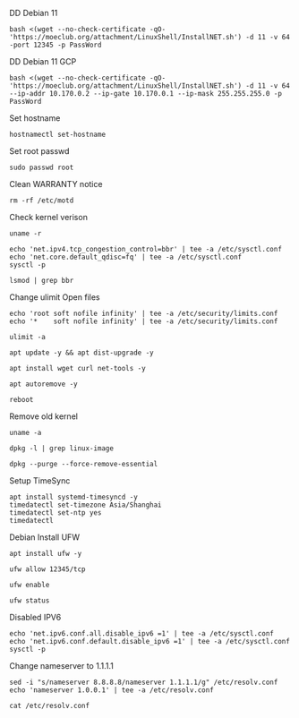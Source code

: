 DD Debian 11

```
bash <(wget --no-check-certificate -qO- 'https://moeclub.org/attachment/LinuxShell/InstallNET.sh') -d 11 -v 64 -port 12345 -p PassWord
```

DD Debian 11 GCP

```
bash <(wget --no-check-certificate -qO- 'https://moeclub.org/attachment/LinuxShell/InstallNET.sh') -d 11 -v 64 --ip-addr 10.170.0.2 --ip-gate 10.170.0.1 --ip-mask 255.255.255.0 -p PassWord
```

Set hostname
```
hostnamectl set-hostname
```

Set root passwd

```
sudo passwd root
```

Clean WARRANTY notice

```
rm -rf /etc/motd
```

Check kernel verison

```
uname -r
```

```
echo 'net.ipv4.tcp_congestion_control=bbr' | tee -a /etc/sysctl.conf
echo 'net.core.default_qdisc=fq' | tee -a /etc/sysctl.conf
sysctl -p
```

```
lsmod | grep bbr
```

Change ulimit Open files

```
echo 'root soft nofile infinity' | tee -a /etc/security/limits.conf
echo '*    soft nofile infinity' | tee -a /etc/security/limits.conf
```

```
ulimit -a
```

```
apt update -y && apt dist-upgrade -y
```
```
apt install wget curl net-tools -y
```
```
apt autoremove -y
```

```
reboot
```

Remove old kernel

```
uname -a
```

```
dpkg -l | grep linux-image
```
```
dpkg --purge --force-remove-essential 
```

Setup TimeSync

```
apt install systemd-timesyncd -y
timedatectl set-timezone Asia/Shanghai
timedatectl set-ntp yes
timedatectl
```

Debian Install UFW

```
apt install ufw -y
```

```
ufw allow 12345/tcp
```

```
ufw enable
```

```
ufw status
```


Disabled IPV6

```
echo 'net.ipv6.conf.all.disable_ipv6 =1' | tee -a /etc/sysctl.conf
echo 'net.ipv6.conf.default.disable_ipv6 =1' | tee -a /etc/sysctl.conf
sysctl -p
```



Change nameserver to 1.1.1.1

```
sed -i "s/nameserver 8.8.8.8/nameserver 1.1.1.1/g" /etc/resolv.conf
echo 'nameserver 1.0.0.1' | tee -a /etc/resolv.conf
```
```
cat /etc/resolv.conf
```
